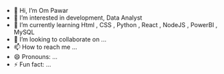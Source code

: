 - 👋 Hi, I’m Om Pawar
- 👀 I’m interested in development, Data Analyst 
- 🌱 I’m currently learning Html , CSS , Python , React , NodeJS , PowerBI , MySQL 
- 💞️ I’m looking to collaborate on ...
- 📫 How to reach me ...
- 😄 Pronouns: ...
- ⚡ Fun fact: ...

<!---
OmPawar1343/OmPawar1343 is a ✨ special ✨ repository because its `README.md` (this file) appears on your GitHub profile.
You can click the Preview link to take a look at your changes.
--->
